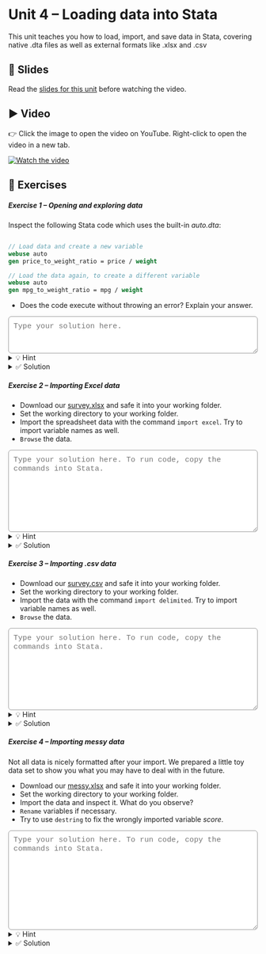 # Unit 4 – Loading data into Stata

This unit teaches you how to load, import, and save data in Stata, covering native .dta files as well as external formats like .xlsx and .csv

## 📄 Slides

Read the [slides for this unit](unit04_slides.pdf) before watching the video.

## ▶️ Video

👉 Click the image to open the video on YouTube. Right-click to open the video in a new tab.

[![Watch the video](https://img.youtube.com/vi/eAAeOvozHrY/0.jpg)](https://www.youtube.com/watch?v=eAAeOvozHrY)

## 🧪 Exercises

<h5>Exercise 1 – Opening and exploring data</h5>

Inspect the following Stata code which uses the built-in *auto.dta*:

```stata

// Load data and create a new variable
webuse auto
gen price_to_weight_ratio = price / weight

// Load the data again, to create a different variable
webuse auto
gen mpg_to_weight_ratio = mpg / weight

```

- Does the code execute without throwing an error? Explain your answer.

<textarea id="ex1" rows="3"
  style="width:100%;
         font-family: ui-monospace, SFMono-Regular, Menlo, Consolas, 'Liberation Mono', monospace;
         font-size: 0.95rem;
         padding: 0.6rem;
         border: 1px solid #999;
         border-radius: 6px;
         color: #000;
         background-color: #fff;
         outline: none;
         box-shadow: none;"
  placeholder="Type your solution here."></textarea>

<details>
<summary>💡 Hint</summary>

Consult the *help* file of the command `use`.

</details>

<details>
<summary>✅ Solution</summary>

The code throws an error as we do not clear the memory of Stata when loading the data again. <br>
Stata will not overwrite currently stored data by itself.

</details>

<h5>Exercise 2 – Importing Excel data</h5>

- Download our [survey.xlsx](survey.xlsx) and safe it into your working folder.
- Set the working directory to your working folder.
- Import the spreadsheet data with the command `import excel`. Try to import variable names as well.
- `Browse` the data.

<textarea id="ex2" rows="8"
  style="width:100%;
         font-family: ui-monospace, SFMono-Regular, Menlo, Consolas, 'Liberation Mono', monospace;
         font-size: 0.95rem;
         padding: 0.6rem;
         border: 1px solid #999;
         border-radius: 6px;
         color: #000;
         background-color: #fff;
         outline: none;
         box-shadow: none;"
  placeholder="Type your solution here. To run code, copy the commands into Stata."></textarea>

<details>
<summary>💡 Hint</summary>

You can set your working directory with `cd` and your directory path. <br>
Use a suitable *option* to import the variable names from the spreadsheet.

</details>

<details>
<summary>✅ Solution</summary>

```stata
global wd "C:/.../Desktop/stata_crashcourse"
cd "${wd}"
import excel using "survey.xlsx", firstrow clear
browse
```

Without the option `firstrow` variable names will be generic capital letters (A, B, C, ...).

</details>

<h5>Exercise 3 – Importing .csv data</h5>

- Download our [survey.csv](survey.csv) and safe it into your working folder.
- Set the working directory to your working folder.
- Import the data with the command `import delimited`. Try to import variable names as well.
- `Browse` the data.

<textarea id="ex3" rows="8"
  style="width:100%;
         font-family: ui-monospace, SFMono-Regular, Menlo, Consolas, 'Liberation Mono', monospace;
         font-size: 0.95rem;
         padding: 0.6rem;
         border: 1px solid #999;
         border-radius: 6px;
         color: #000;
         background-color: #fff;
         outline: none;
         box-shadow: none;"
  placeholder="Type your solution here. To run code, copy the commands into Stata."></textarea>
  
<details>
<summary>💡 Hint</summary>

You can set your working directory with `cd` and your directory path. <br>
You may want to open the .csv file first to check that it uses standard delimiters. <br>
You can specify the delimiter in the *options* of `import delimited`. <br>
If you use the same do-file as before, do not forget to `clear`.

</details>

<details>
<summary>✅ Solution</summary>

```stata
global wd "C:/.../Desktop/stata_crashcourse"
cd "${wd}"
import delimited using "survey.csv", clear
browse
```

By default, `import delimited` will check the first entries of any .csv file for variable names.

</details>

<h5>Exercise 4 – Importing messy data</h5>

Not all data is nicely formatted after your import. We prepared a little toy data set to show you what you may have to deal with in the future.

- Download our [messy.xlsx](messy.xlsx) and safe it into your working folder.
- Set the working directory to your working folder.
- Import the data and inspect it. What do you observe?
- `Rename` variables if necessary.
- Try to use `destring` to fix the wrongly imported variable *score*. 

<textarea id="ex4" rows="10"
  style="width:100%;
         font-family: ui-monospace, SFMono-Regular, Menlo, Consolas, 'Liberation Mono', monospace;
         font-size: 0.95rem;
         padding: 0.6rem;
         border: 1px solid #999;
         border-radius: 6px;
         color: #000;
         background-color: #fff;
         outline: none;
         box-shadow: none;"
  placeholder="Type your solution here. To run code, copy the commands into Stata."></textarea>
  
<details>
<summary>💡 Hint</summary>

You can set your working directory with `cd` and your directory path. <br>
If you use the same do-file as before, do not forget to `clear`. <br>
In Stata, variable names may not start with numbers. <br>
Inspect the data anytime you apply the command `destring`.

</details>

<details>
<summary>✅ Solution</summary>

```stata
global wd "C:/.../Desktop/stata_crashcourse"
cd "${wd}"
import excel using "messy.xlsx", firstrow clear
browse
```

Stata manages to correct some non-applicable variable names by itself. It stores the original names as a *label*. We do not need to use `rename` here. All variables are imported as *strings*.

```stata
destring score, replace // does not work
destring score, gen(score_num) // does not work
destring score, gen(score_num) force // Creates many missings
destring score, gen(score_num) dpcomma  
```

We have to apply the *option* `dpcomma` to tell Stata to interpret commas as decimal points. Otherwise, `destring` will not execute or delete many of our observations. You have to be extra careful when using this command.

</details>